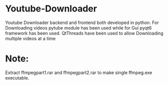 # Youtube-Downloader
Youtube Downloader backend and frontend both developed in python. For Downloading videos pytube module has been used while for Gui pyqt6 framework has been used. QtThreads have been used to allow Downloading multiple videos at a time
# Note:
Extract ffmpegpart1.rar and ffmpegpart2.rar to make single ffmpeg.exe executable.
